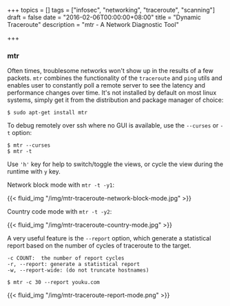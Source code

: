 +++
topics = []
tags = ["infosec", "networking", "traceroute", "scanning"]
draft = false
date = "2016-02-06T00:00:00+08:00"
title = "Dynamic Traceroute"
description = "mtr - A Network Diagnostic Tool"

+++

### mtr
Often times, troublesome networks won't show up in the results of a few packets. `mtr` combines the functionality of the `traceroute` and `ping` utils and enables user to constantly poll a remote server to see the latency and performance changes over time. It's not installed by default on most linux systems, simply get it from the distribution and package manager of choice:

```
$ sudo apt-get install mtr
```

To debug remotely over ssh where no GUI is available, use the `--curses` or `-t` option:

```
$ mtr --curses
$ mtr -t
```

Use `'h'` key for help to switch/toggle the views, or cycle the view during the runtime with `y` key.

Network block mode with `mtr -t -y1`:

{{< fluid_img "/img/mtr-traceroute-network-block-mode.jpg" >}}


Country code mode with `mtr -t -y2`:

{{< fluid_img "/img/mtr-traceroute-country-mode.jpg" >}}


A very useful feature is the `--report` option, which generate a statistical report based on the number of cycles of traceroute to the target. 

```
-c COUNT:  the number of report cycles
-r, --report: generate a statistical report
-w, --report-wide: (do not truncate hostnames)

$ mtr -c 30 --report youku.com
```

{{< fluid_img "/img/mtr-traceroute-report-mode.png" >}}
